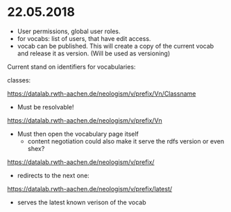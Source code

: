 22.05.2018
==========

- User permissions, global user roles.
- for vocabs: list of users, that have edit access.
- vocab can be published. This will create a copy of the current vocab and release it as version. (Will be used as versioning)


Current stand on identifiers for vocabularies:

classes:

https://datalab.rwth-aachen.de/neologism/v/prefix/Vn/Classname

* Must be resolvable!

https://datalab.rwth-aachen.de/neologism/v/prefix/Vn

* Must then open the vocabulary page itself
    * content negotiation could also make it serve the rdfs version or even shex?


https://datalab.rwth-aachen.de/neologism/v/prefix/

* redirects to the next one:

https://datalab.rwth-aachen.de/neologism/v/prefix/latest/

* serves the latest known verison of the vocab
